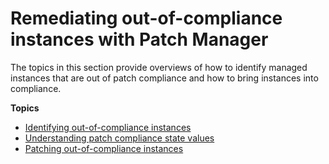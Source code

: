 # Remediating out\-of\-compliance instances with Patch Manager<a name="patch-compliance-remediation"></a>

The topics in this section provide overviews of how to identify managed instances that are out of patch compliance and how to bring instances into compliance\.

**Topics**
+ [Identifying out\-of\-compliance instances](patch-compliance-identify.md)
+ [Understanding patch compliance state values](about-patch-compliance-states.md)
+ [Patching out\-of\-compliance instances](patch-compliance-remediate.md)